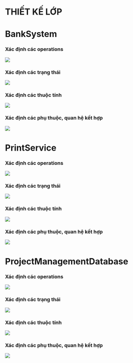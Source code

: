 # THIẾT KẾ LỚP

# BankSystem
### Xác định các operations
![](https://www.planttext.com/api/plantuml/png/f94nRiCm34LtdO9Z0iGNq504JPSC3Gha1BJCf4OaCf3e0aQHatNeaNg5I75SkCxOHHBunSUlhv-lxtLIZDe5Rvp7bE0D-oZURuIrx1JXqm30EOgZbB8QY7MnjF0XRMCkvjwsVKO-xVka58O6ZSZfGF5LcFe5EYSTguLoRSi7YG6r5Lx16NltJkvao-JRwO4zHoVYPZJoB_0etB0LXe7KI5TxAfMCU44b2sNzwsSowjuz6DbreQPeOQ-nvMCHwdnxXu5-Qvdp679LFKqpDDCyYpQHPihuY7bzvjAiSshbcwy0003__mC0)
### Xác định các trạng thái
![](https://www.planttext.com/api/plantuml/png/UhzxlqDnIM9HIMbk3bUqLgo2hgwTGa1gNafcNZeN5vG14IpAJqujBWPnhHI2GLgGXBYGP46AdVDp2t9IIr9JW6e34YjpK_DA46BeYjqICtDGL484kBWGfe2K0Lt71LKAupe0tGToE0000F__0m00)

### Xác định các thuộc tính
![](https://www.planttext.com/api/plantuml/png/R90n3i8m34NtdC8Nw0Koe0fOkbH8dC1D3LHDuYfDXWfnCWQEn1N0fQ9GM6BhM-_RF_VhBUyZXfYSLSPYtyCEXy3MRjX7gHJWh00oSftbWQYeDUnZQFnHr0u7SoBJQi76JjGAVLlu0mU7iM6lOVqjg8kQbutKQmSwJZvgg3bLbYR_BKRI8E-CBVmcsXZ1o-Gg2fz7oZabEdfhJv_Vb5cscaFy7ozZvEHh-RW70000__y30000)
### Xác định các phụ thuộc, quan hệ kết hợp
![](https://www.planttext.com/api/plantuml/png/f59BJiGm3Dtd55w2H2-G1He1couO8OquW9jwe9h46IKkKeJcP2mu4bSWcPQgdoMR97f-zhEVy_FrlOk2GNfdbR4O8xnW2jxQHyzIRWhmgG0gScVh4r7TQZX8wFYje6TCvftCIPUqwwkW3VAfvgCF3gNphE5X2QZBg5MNm2558NTL0Gd8yKZXsJEb6pJ6zooR_3lOwjvg-F1TEvLULux4RUOwOlbNtJzyS0NTKAZrVMDfTEG9XJIKSz7DJ6XC7jhOzwwXC7Ur-BT7HnDsKMgxbggwNnYeuJLIL7EeK1QCEc-HYWTHhMZJN5aqMxM9hoSOrNQPM_xEBm000F__0m00)

# PrintService
### Xác định các operations
![](https://www.planttext.com/api/plantuml/png/X9513i8W44Ntd6AMTT4BT66QwAQkZ3q1qj6GK6YcqyPeF9aBZ-GL1AecBGit4FwVDto6r-DPzYo9XzO8PMJVmvwqvOspJCuO9BW908WrqTcvOxOgO7Iw4NVnOQferKYZLZWHNL0Es3dYZE9Mm7HCw1J62wg1CHh_w4cENAvyRBI-jcQFdeCKSsmbOm5XNTnQsPEZLh9szjkXqzWNuBr8omwfrbVyjVJySa9vlfvFGCpd4VoPdRZJ6r9zcL6KQ9lmLMy0003__mC0)
### Xác định các trạng thái
![](https://www.planttext.com/api/plantuml/png/UhzxlqDnIM9HIMbk3bUqLgo2hgwTGdXYPabcNZeN5vG15Wmeoim3SwmKWa4Qu09SS1cGCkVyt8ASr9BK5A0wi8I2MsPUPd56QWggEhV4p1naHM0k5nT2EqWHq45SK8KmhaDgNWh8hG00003__mC0)
### Xác định các thuộc tính
![](https://www.planttext.com/api/plantuml/png/R90x3i8m38RtdC8No0Koe4gmb0cH4uJMe4Xf4Zc60SJ963WILo19QK4LYoq__i-Fr-FP93R4vy69pfcKO4VMypfufk0S4jm4W8mbkGs7jbUWEGUdaYMCWLZ1llgv3qcD58rqiHsAk_YmnyOHsUKHwFcNLzKRmwYWsA-kqbf_33GOji5FX6WnASYrgZOHITihpiYiNruZvMfQzrzfEKWqwFlocpS0003__mC0)
### Xác định các phụ thuộc, quan hệ kết hợp
![](https://www.planttext.com/api/plantuml/png/X54nZi8m4EpzYYsF8XzmSKA29bI8w1xWInPaoR6jzGQTGBpiYdlIVG7R2H59a6XiUNPcTcVz__kt3go8kzQ8sgWGO4_QyiPP9cSC4bm5GE4Jk7FVPIEXulWu9PJGEs89XtoFF2JPkrH8PrsZk0tMvJEQZI4BUlt7r6ubuUnqCugNMlp1kcFCXJVY7kspr34RMduEagVOAaO9wPpsBEtHKQjOE_imy1g3X5ZBOkMHAdt1qV4cn7oBHV4vYo_XAs0GKp3HPgoozGRRE70G2-eGQrZt2y8YW8Gur56VEegzrsYRzF5t0000__y30000)

# ProjectManagementDatabase 
### Xác định các operations
![](https://www.planttext.com/api/plantuml/png/V94n3i8m34Ntd28Z3Br01rIfB1r0I9p0RKnRb2QGE4W8SJ86ZiGLKDe2KQConlxls_vvFPwP9J3aEiag2TRodT57h2ZNYeoM4Ws_CSvv1mfg79jh85WiKtxHhM1tDf95q2t1uW2U7PhhX0kUFtmiRlf17Qg9pm6fQZuW4hJIpbhb3PWQjwuhn_MJgg_aMc3AzsHQLKU3lSKWFWs5Gdorta5RIhdGhfJesJYd95b56R0e5A-QFPNDXn1m_R7_bM42B4Cb_0U_0G00__y30000)
### Xác định các trạng thái
![](https://www.planttext.com/api/plantuml/png/UhzxlqDnIM9HIMbk3bUqLgo2hgwTWcTUPabcOavcLMeA5nSI1opfbbgId96PbwvW1M4g11JbPwKcboYu99OaSi5buKg1sgp0SWf1gIL5cQbbG4DHLILcvc0eIio1YdDnmKm1gGMwa0kg7iPrICrB0JaU0000__y30000)
### Xác định các thuộc tính
![](https://www.planttext.com/api/plantuml/png/UhzxlqDnIM9HIMbk3bToJc9niK90KNvMQdA9StvUIL5-JavgaK8rbuA2RW54s3F5IY6uf2WpBnqac9oHM9IUwbUQcvHQPANWZCH3qkAIM99e1JCMnE6gvKAr2oI8pvRyuX8hXPJyqgISL8HUPDiWcY6kSSvFIONh1gh6z8-khXsASx2hGF6DGsfU2YY800000F__0m00)
### Xác định các phụ thuộc, quan hệ kết hợp
![](https://www.planttext.com/api/plantuml/png/X591JiCm4Bpx5NkaXtp01rGfLQKSG4Y81spi9IroxE9T7r3Lbt7WIVq2TT9MBY5mtF7EpCx8ny-l9Gj6IRrJnY4pFCNmHaRgu2K6voZ2NW5Kkn5kh8PdYLlVPT1iC7RqcFgMeeQwc0hA2WNrHJOFwd2sQWgmHQR12TuJnO_YvMxnE_kCFQ37ZdhoFsHUISpcmYF1hUCvfVBmCUqOh0wMhd4FwjOtA_nLJM3HO4Dg7MNkjDQgkfyseE65YTK4pylpWJKq_SuD6AlvjK9ak5x3EfT4_t5k-ZbvUUEIFR6Mv6t-EDy0003__mC0)
